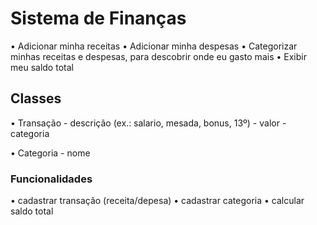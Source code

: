 # Sistema de Finanças

• Adicionar minha receitas
• Adicionar minha despesas
• Categorizar minhas receitas e despesas, para descobrir onde eu gasto mais
• Exibir meu saldo total 

## Classes

• Transação 
    - descrição (ex.: salario, mesada, bonus, 13º)
    - valor 
    - categoria

• Categoria
    - nome

### Funcionalidades

• cadastrar transação (receita/depesa)
• cadastrar categoria
• calcular saldo total 

